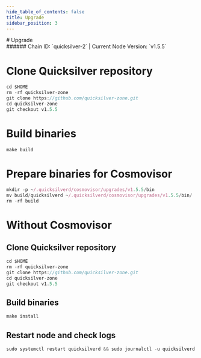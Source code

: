 ```yaml
---
hide_table_of_contents: false
title: Upgrade
sidebar_position: 3
---
```


<div class="h1-with-icon icon-quicksilver">
# Upgrade
</div>
###### Chain ID: `quicksilver-2` | Current Node Version: `v1.5.5`


# Clone Quicksilver repository
```js
cd $HOME
rm -rf quicksilver-zone
git clone https://github.com/quicksilver-zone.git
cd quicksilver-zone
git checkout v1.5.5
 ```

# Build binaries
```js
make build
 ```

# Prepare binaries for Cosmovisor
```js
mkdir -p ~/.quicksilverd/cosmovisor/upgrades/v1.5.5/bin
mv build/quicksilverd ~/.quicksilverd/cosmovisor/upgrades/v1.5.5/bin/
rm -rf build
```

# Without Cosmovisor
## Clone Quicksilver repository
```js
cd $HOME
rm -rf quicksilver-zone
git clone https://github.com/quicksilver-zone.git
cd quicksilver-zone
git checkout v1.5.5
 ```

## Build binaries
```js
make install
 ```

## Restart node and check logs
```js
sudo systemctl restart quicksilverd && sudo journalctl -u quicksilverd -f --no-hostname -o cat
```